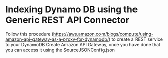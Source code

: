 # Indexing Dynamo DB using the Generic REST API Connector

Follow this procedure (https://aws.amazon.com/blogs/compute/using-amazon-api-gateway-as-a-proxy-for-dynamodb/) to create a REST service to your DynamoDB Create Amazon API Gateway, once you have done that you can access it using the SourceJSONConfig.json
